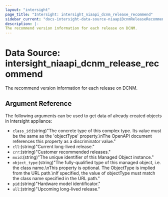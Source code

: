 ```yaml
---
layout: "intersight"
page_title: "Intersight: intersight_niaapi_dcnm_release_recommend"
sidebar_current: "docs-intersight-data-source-niaapiDcnmReleaseRecommend"
description: |-
The recommend version information for each release on DCNM.
---
```


# Data Source: intersight_niaapi_dcnm_release_recommend
The recommend version information for each release on DCNM.
## Argument Reference
The following arguments can be used to get data of already created objects in Intersight appliance:
* `class_id`:(string)"The concrete type of this complex type. Its value must be the same as the 'objectType' property.\nThe OpenAPI document references this property as a discriminator value."
* `cll`:(string)"Current long-lived release."
* `crr`:(string)"Customer recommended releases."
* `moid`:(string)"The unique identifier of this Managed Object instance."
* `object_type`:(string)"The fully-qualified type of this managed object, i.e. the class name.\nThis property is optional. The ObjectType is implied from the URL path.\nIf specified, the value of objectType must match the class name specified in the URL path."
* `pid`:(string)"Hardware model identificator."
* `ull`:(string)"Upcoming long-lived release."
